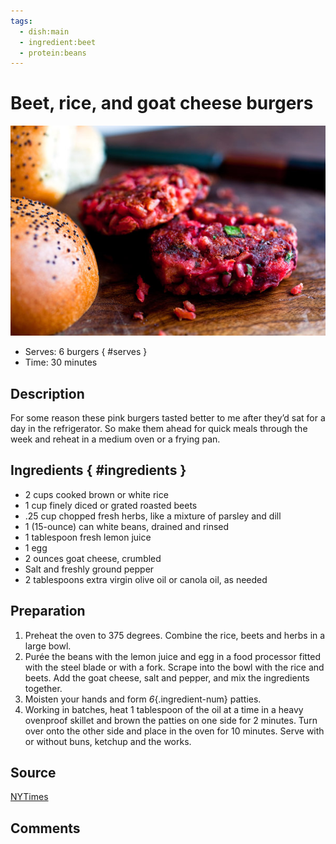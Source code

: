 ```yaml
---
tags:
  - dish:main
  - ingredient:beet
  - protein:beans
---
```

# Beet, rice, and goat cheese burgers

![Recipe picture](../images/beet_rice_and-0.png)

- Serves: 6 burgers
{ #serves }
- Time: 30 minutes

## Description

For some reason these pink burgers tasted better to me after they’d sat for a day in the refrigerator. So make them ahead for quick meals through the week and reheat in a medium oven or a frying pan.

## Ingredients { #ingredients }

- 2 cups cooked brown or white rice
- 1 cup finely diced or grated roasted beets
- .25 cup chopped fresh herbs, like a mixture of parsley and dill
- 1 (15-ounce) can white beans, drained and rinsed
- 1 tablespoon fresh lemon juice
- 1 egg
- 2 ounces goat cheese, crumbled
- Salt and freshly ground pepper
- 2 tablespoons extra virgin olive oil or canola oil, as needed

## Preparation

1. Preheat the oven to 375 degrees. Combine the rice, beets and herbs in a large bowl.
2. Purée the beans with the lemon juice and egg in a food processor fitted with the steel blade or with a fork. Scrape into the bowl with the rice and beets. Add the goat cheese, salt and pepper, and mix the ingredients together.
3. Moisten your hands and form *6*{.ingredient-num} patties.
4. Working in batches, heat 1 tablespoon of the oil at a time in a heavy ovenproof skillet and brown the patties on one side for 2 minutes. Turn over onto the other side and place in the oven for 10 minutes. Serve with or without buns, ketchup and the works.

## Source 

[NYTimes](https://cooking.nytimes.com/recipes/1015441-beet-rice-and-goat-cheese-burgers)

## Comments

